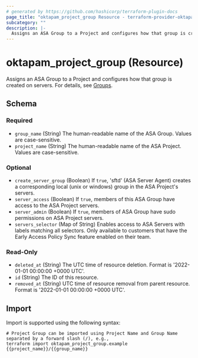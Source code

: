 ```yaml
---
# generated by https://github.com/hashicorp/terraform-plugin-docs
page_title: "oktapam_project_group Resource - terraform-provider-oktapam"
subcategory: ""
description: |-
  Assigns an ASA Group to a Project and configures how that group is created on servers. For details, see Groups https://help.okta.com/asa/en-us/Content/Topics/Adv_Server_Access/docs/setup/groups.htm.
---
```


# oktapam_project_group (Resource)

Assigns an ASA Group to a Project and configures how that group is created on servers. For details, see [Groups](https://help.okta.com/asa/en-us/Content/Topics/Adv_Server_Access/docs/setup/groups.htm).



<!-- schema generated by tfplugindocs -->
## Schema

### Required

- `group_name` (String) The human-readable name of the ASA Group. Values are case-sensitive.
- `project_name` (String) The human-readable name of the ASA Project. Values are case-sensitive.

### Optional

- `create_server_group` (Boolean) If `true`, 'sftd' (ASA Server Agent) creates a corresponding local (unix or windows) group in the ASA Project's servers.
- `server_access` (Boolean) If `true`, members of this ASA Group have access to the ASA Project servers.
- `server_admin` (Boolean) If `true`, members of ASA Group have sudo permissions on ASA Project servers.
- `servers_selector` (Map of String) Enables access to ASA Servers with labels matching all selectors. Only available to customers that have the Early Access Policy Sync feature enabled on their team.

### Read-Only

- `deleted_at` (String) The UTC time of resource deletion. Format is '2022-01-01 00:00:00 +0000 UTC'.
- `id` (String) The ID of this resource.
- `removed_at` (String) UTC time of resource removal from parent resource. Format is '2022-01-01 00:00:00 +0000 UTC'.

## Import

Import is supported using the following syntax:

```shell
# Project Group can be imported using Project Name and Group Name separated by a forward slash (/), e.g.,
terraform import oktapam_project_group.example {{project_name}}/{{group_name}}
```
